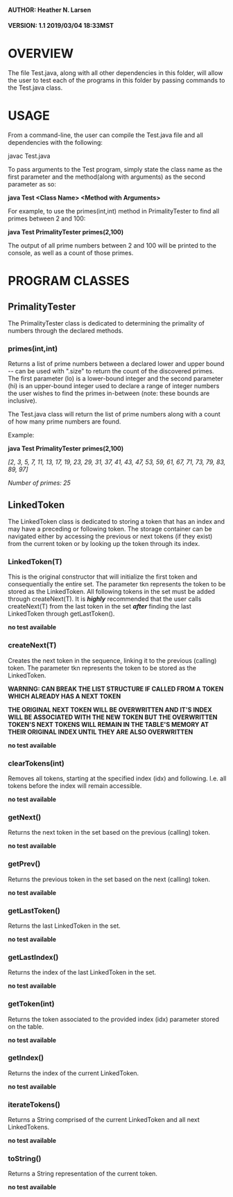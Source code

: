#### AUTHOR:  Heather N. Larsen
#### VERSION: 1.1    2019/03/04    18:33MST

# OVERVIEW
  The file Test.java, along with all other dependencies in this folder, will allow the user to test each of the programs in this
  folder by passing commands to the Test.java class.
  
# USAGE
  From a command-line, the user can compile the Test.java file and all dependencies with the following:
  
  javac Test.java
  
  To pass arguments to the Test program, simply state the class name as the first parameter and the method(along with arguments)
  as the second parameter as so:
  
  **java Test \<Class Name> \<Method with Arguments>**
  
  For example, to use the primes(int,int) method in PrimalityTester to find all primes between 2 and 100:
  
  **java Test PrimalityTester primes(2,100)**
  
  The output of all prime numbers between 2 and 100 will be printed to the console, as well as a count of those primes.

# PROGRAM CLASSES
## PrimalityTester
  The PrimalityTester class is dedicated to determining the primality of numbers through the declared methods.
  
  ### primes(int,int)
  Returns a list of prime numbers between a declared lower and upper bound -- can be used with ".size" to return the count of
  the discovered primes.
  The first parameter (lo) is a lower-bound integer and the second parameter (hi) is an upper-bound integer used to declare a range of
  integer numbers the user wishes to find the primes in-between (note: these bounds are inclusive).
  
  The Test.java class will return the list of prime numbers along with a count of how many prime numbers are found.
  
  Example:
  
  **java Test PrimalityTester primes(2,100)**
  
  _[2, 3, 5, 7, 11, 13, 17, 19, 23, 29, 31, 37, 41, 43, 47, 53, 59, 61, 67, 71, 73, 79, 83, 89, 97]_
  
  _Number of primes: 25_

## LinkedToken
  The LinkedToken class is dedicated to storing a token that has an index and may have a preceding or following token. The 
  storage container can be navigated either by accessing the previous or next tokens (if they exist) from the current token
  or by looking up the token through its index.
  
  ### LinkedToken(T)
  This is the original constructor that will initialize the first token and consequentially the entire set. The parameter
  tkn represents the token to be stored as the LinkedToken. All following tokens in the set must be added through createNext(T).
  It is **_highly_** recommended that the user calls createNext(T) from the last token in the set **_after_** finding the last 
  LinkedToken through getLastToken().
  
  **no test available**
  
  ### createNext(T)
  Creates the next token in the sequence, linking it to the previous (calling) token. The parameter tkn represents the token
  to be stored as the LinkedToken.
  
  **WARNING: CAN BREAK THE LIST STRUCTURE IF CALLED FROM A TOKEN WHICH ALREADY HAS A NEXT TOKEN**
  
  **THE ORIGINAL NEXT TOKEN WILL BE OVERWRITTEN AND IT'S INDEX WILL BE ASSOCIATED WITH THE NEW TOKEN BUT THE OVERWRITTEN**
  **TOKEN'S NEXT TOKENS WILL REMAIN IN THE TABLE'S MEMORY AT THEIR ORIGINAL INDEX UNTIL THEY ARE ALSO OVERWRITTEN**
  
  **no test available**
  
  ### clearTokens(int)
  Removes all tokens, starting at the specified index (idx) and following. I.e. all tokens before the index will remain
  accessible.
  
  **no test available**
  
  ### getNext()
  Returns the next token in the set based on the previous (calling) token.
  
  **no test available**
  
  ### getPrev()
  Returns the previous token in the set based on the next (calling) token.
  
  **no test available**
  
  ### getLastToken()
  Returns the last LinkedToken in the set.
  
  **no test available**
  
  ### getLastIndex()
  Returns the index of the last LinkedToken in the set.
  
  **no test available**
  
  ### getToken(int)
  Returns the token associated to the provided index (idx) parameter stored on the table.
  
  **no test available**
  
  ### getIndex()
  Returns the index of the current LinkedToken.
  
  **no test available**
  
  ### iterateTokens()
  Returns a String comprised of the current LinkedToken and all next LinkedTokens.
  
  **no test available**
  
  ### toString()
  Returns a String representation of the current token.
  
  **no test available**
